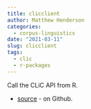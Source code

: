 ```yaml
---
title: clicclient
author: Matthew Henderson
categories:
  - corpus-linguistics
date: "2021-03-11"
slug: clicclient
tags:
  - clic
  - r-packages
---
```


Call the CLiC API from R.

* [source](https://github.com/birmingham-ccr/clicclient) - on Github.
